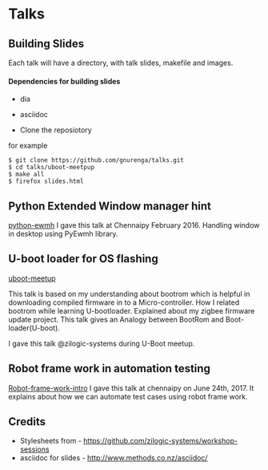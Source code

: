 # Talks

## Building Slides

Each talk will have a directory, with talk slides, makefile and images.
#### Dependencies for building slides
 * dia
 * asciidoc

* Clone the reposiotory

for example
```
$ git clone https://github.com/gnurenga/talks.git
$ cd talks/uboot-meetpup
$ make all
$ firefox slides.html
```


## Python Extended Window manager hint

[python-ewmh](https://github.com/gnurenga/talks/tree/master/python-ewmh)
I gave this talk at Chennaipy February 2016.
Handling window in desktop using PyEwmh library.

## U-boot loader for OS flashing

[uboot-meetup](https://github.com/gnurenga/talks/tree/master/uboot-meetup)

This talk is based on my understanding about bootrom which
is helpful in downloading compiled firmware in to a Micro-controller.
How I related bootrom  while learning U-bootloader.
Explained about my zigbee firmware update project.
This talk gives an Analogy between BootRom and Boot-loader(U-boot).

I gave this talk @zilogic-systems during U-Boot meetup.

## Robot frame work in automation testing

[Robot-frame-work-intro](http://github.com/gnurenga/talks/tree/master/robot-framework-intro)
I gave this talk  at chennaipy on June 24th, 2017.
It explains about how we can automate test cases using 
robot frame work. 

## Credits

* Stylesheets from - https://github.com/zilogic-systems/workshop-sessions
* asciidoc for slides - http://www.methods.co.nz/asciidoc/
